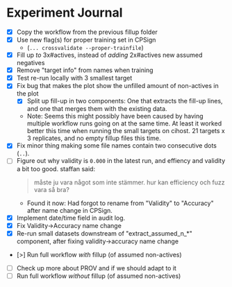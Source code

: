Experiment Journal
==================

- [x] Copy the workflow from the previous fillup folder
- [x] Use new flag(s) for proper training set in CPSign
  - (`... crossvalidate --proper-trainfile`)
- [x] Fill up *to* 3x#actives, instead of *adding* 2x#actives new assumed negatives
- [x] Remove "target info" from names when training
- [x] Test re-run locally with 3 smallest target
- [x] Fix bug that makes the plot show the unfilled amount of non-actives in the plot
  - [x] Split up fill-up in two components: One that extracts the fill-up
    lines, and one that merges them with the existing data.
  - Note: Seems this might possibly have been caused by having multiple
    workflow runs going on at the same time. At least it worked better this
    time when running the small targets on cihost. 21 targets x 3 replicates,
    and no empty fillup files this time.
- [x] Fix minor thing making some file names contain two consecutive dots (`..`).
- [ ] Figure out why validity is `0.000` in the latest run, and effiency and
  validity a bit too good.
  staffan said:
  > måste ju vara något som inte stämmer. hur kan efficiency och fuzz vara
  > så bra?
  - Found it now: Had forgot to rename from "Validity" to "Accuracy" after
    name change in CPSign.
- [x] Implement date/time field in audit log.
- [x] Fix Validity->Accuracy name change
- [x] Re-run small datasets downstream of "extract_assumed_n_*" component,
      after fixing validity->accuracy name change
- [>] Run full workflow *with* fillup (of assumed non-actives)
- [ ] Check up more about PROV and if we should adapt to it
- [ ] Run full workflow *without* fillup (of assumed non-actives)
